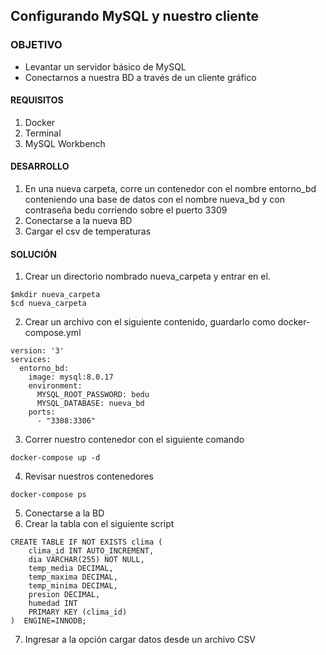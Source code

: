 ## Configurando MySQL y nuestro cliente

### OBJETIVO 
 - Levantar un servidor básico de MySQL
 - Conectarnos a nuestra BD a través de un cliente gráfico 

#### REQUISITOS 
1. Docker
2. Terminal
3. MySQL Workbench

#### DESARROLLO
1. En una nueva carpeta, corre un contenedor con el nombre entorno_bd conteniendo una base de datos con el nombre nueva_bd y con contraseña bedu corriendo sobre el puerto 3309
2. Conectarse a la nueva BD
3. Cargar el csv de temperaturas

#### SOLUCIÓN

1. Crear un directorio nombrado nueva_carpeta y entrar en el.
```
$mkdir nueva_carpeta
$cd nueva_carpeta
```
2. Crear un archivo con el siguiente contenido, guardarlo como docker-compose.yml
```
version: '3'
services:
  entorno_bd:
    image: mysql:8.0.17
    environment:
      MYSQL_ROOT_PASSWORD: bedu
      MYSQL_DATABASE: nueva_bd
    ports:
      - "3308:3306"
```
3. Correr nuestro contenedor con el siguiente comando
```
docker-compose up -d
```
4. Revisar nuestros contenedores
```
docker-compose ps
```
5. Conectarse a la BD
6. Crear la tabla con el siguiente script
```
CREATE TABLE IF NOT EXISTS clima (
    clima_id INT AUTO_INCREMENT,
    dia VARCHAR(255) NOT NULL,
    temp_media DECIMAL,
    temp_maxima DECIMAL,
    temp_minima DECIMAL,
    presion DECIMAL,
    humedad INT
    PRIMARY KEY (clima_id)
)  ENGINE=INNODB;
```
7. Ingresar a la opción cargar datos desde un archivo CSV
